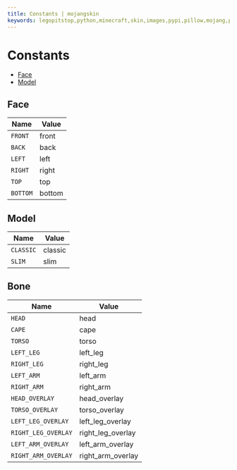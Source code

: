 ```yaml
---
title: Constants | mojangskin
keywords: legopitstop,python,minecraft,skin,images,pypi,pillow,mojang,pythonpackage
---
```


# Constants

- [Face](#face)
- [Model](#model)

## Face

| Name     | Value  |
| -------- | ------ |
| `FRONT`  | front  |
| `BACK`   | back   |
| `LEFT`   | left   |
| `RIGHT`  | right  |
| `TOP`    | top    |
| `BOTTOM` | bottom |

## Model

| Name      | Value   |
| --------- | ------- |
| `CLASSIC` | classic |
| `SLIM`    | slim    |

## Bone

| Name                | Value             |
| ------------------- | ----------------- |
| `HEAD`              | head              |
| `CAPE`              | cape              |
| `TORSO`             | torso             |
| `LEFT_LEG`          | left_leg          |
| `RIGHT_LEG`         | right_leg         |
| `LEFT_ARM`          | left_arm          |
| `RIGHT_ARM`         | right_arm         |
| `HEAD_OVERLAY`      | head_overlay      |
| `TORSO_OVERLAY`     | torso_overlay     |
| `LEFT_LEG_OVERLAY`  | left_leg_overlay  |
| `RIGHT_LEG_OVERLAY` | right_leg_overlay |
| `LEFT_ARM_OVERLAY`  | left_arm_overlay  |
| `RIGHT_ARM_OVERLAY` | right_arm_overlay |
